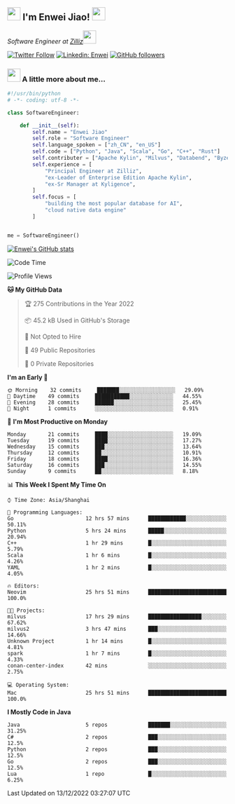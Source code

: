 <h2><img src="https://emojis.slackmojis.com/emojis/images/1531849430/4246/blob-sunglasses.gif?1531849430" width="30"/> I'm  Enwei Jiao! <img src="https://media.giphy.com/media/juBt25nT1KGys/giphy.gif" width=30> </h2>
<!-- <img align='right' src="https://media.giphy.com/media/M9gbBd9nbDrOTu1Mqx/giphy.gif" width="230"> -->
<p><em>Software Engineer at <a href="https://zilliz.com/">Zilliz</a><img src="https://media.giphy.com/media/WUlplcMpOCEmTGBtBW/giphy.gif" width="30"></em></p>

[![Twitter Follow](https://img.shields.io/twitter/follow/misteranmol?label=Follow)](https://twitter.com/intent/follow?screen_name=EnweiJiao)
[![Linkedin: Enwei](https://img.shields.io/badge/-enwei-blue?style=&logo=Linkedin&logoColor=white&link=https://www.linkedin.com/in/enwei-jiao-41192a97)](https://www.linkedin.com/in/enwei-jiao-41192a97/)
[![GitHub followers](https://img.shields.io/github/followers/jiaoew1991?label=Follow&style=social)](https://github.com/jiaoew1991)


### <img src="https://media.giphy.com/media/VgCDAzcKvsR6OM0uWg/giphy.gif" width="30"> A little more about me...  

```python
#!/usr/bin/python
# -*- coding: utf-8 -*-

class SoftwareEngineer:

    def __init__(self):
        self.name = "Enwei Jiao"
        self.role = "Software Engineer"
        self.language_spoken = ["zh_CN", "en_US"]
        self.code = ["Python", "Java", "Scala", "Go", "C++", "Rust"]
        self.contributer = ["Apache Kylin", "Milvus", "Databend", "Byzer-Lang"]
        self.experience = [
            "Principal Engineer at Zilliz",
            "ex-Leader of Enterprise Edition Apache Kylin",
            "ex-Sr Manager at Kyligence",
        ]
        self.focus = [
            "building the most popular database for AI",
            "cloud native data engine"
        ]


me = SoftwareEngineer()
```

[![Enwei's GitHub stats](https://github-readme-stats.vercel.app/api?username=jiaoew1991&count_private=true&show_icons=true)](https://github.com/jiaoew1991/jiaoew1991)

<!-- [![Top Langs](https://github-readme-stats.vercel.app/api/top-langs/?username=jiaoew1991&layout=compact)](https://github.com/jiaoew1991/jiaoew1991) -->

<!--START_SECTION:waka-->
![Code Time](http://img.shields.io/badge/Code%20Time-370%20hrs%2052%20mins-blue)

![Profile Views](http://img.shields.io/badge/Profile%20Views-0-blue)

**🐱 My GitHub Data** 

> 🏆 275 Contributions in the Year 2022
 > 
> 📦 45.2 kB Used in GitHub's Storage 
 > 
> 🚫 Not Opted to Hire
 > 
> 📜 49 Public Repositories 
 > 
> 🔑 0 Private Repositories  
 > 
**I'm an Early 🐤** 

```text
🌞 Morning    32 commits     ███████░░░░░░░░░░░░░░░░░░   29.09% 
🌆 Daytime    49 commits     ███████████░░░░░░░░░░░░░░   44.55% 
🌃 Evening    28 commits     ██████░░░░░░░░░░░░░░░░░░░   25.45% 
🌙 Night      1 commits      ░░░░░░░░░░░░░░░░░░░░░░░░░   0.91%

```
📅 **I'm Most Productive on Monday** 

```text
Monday       21 commits     ████░░░░░░░░░░░░░░░░░░░░░   19.09% 
Tuesday      19 commits     ████░░░░░░░░░░░░░░░░░░░░░   17.27% 
Wednesday    15 commits     ███░░░░░░░░░░░░░░░░░░░░░░   13.64% 
Thursday     12 commits     ██░░░░░░░░░░░░░░░░░░░░░░░   10.91% 
Friday       18 commits     ████░░░░░░░░░░░░░░░░░░░░░   16.36% 
Saturday     16 commits     ███░░░░░░░░░░░░░░░░░░░░░░   14.55% 
Sunday       9 commits      ██░░░░░░░░░░░░░░░░░░░░░░░   8.18%

```


📊 **This Week I Spent My Time On** 

```text
⌚︎ Time Zone: Asia/Shanghai

💬 Programming Languages: 
Go                       12 hrs 57 mins      ████████████░░░░░░░░░░░░░   50.11% 
Python                   5 hrs 24 mins       █████░░░░░░░░░░░░░░░░░░░░   20.94% 
C++                      1 hr 29 mins        █░░░░░░░░░░░░░░░░░░░░░░░░   5.79% 
Scala                    1 hr 6 mins         █░░░░░░░░░░░░░░░░░░░░░░░░   4.26% 
YAML                     1 hr 2 mins         █░░░░░░░░░░░░░░░░░░░░░░░░   4.05%

🔥 Editors: 
Neovim                   25 hrs 51 mins      █████████████████████████   100.0%

🐱‍💻 Projects: 
milvus                   17 hrs 29 mins      █████████████████░░░░░░░░   67.62% 
milvus2                  3 hrs 47 mins       ███░░░░░░░░░░░░░░░░░░░░░░   14.66% 
Unknown Project          1 hr 14 mins        █░░░░░░░░░░░░░░░░░░░░░░░░   4.81% 
spark                    1 hr 7 mins         █░░░░░░░░░░░░░░░░░░░░░░░░   4.33% 
conan-center-index       42 mins             ░░░░░░░░░░░░░░░░░░░░░░░░░   2.75%

💻 Operating System: 
Mac                      25 hrs 51 mins      █████████████████████████   100.0%

```

**I Mostly Code in Java** 

```text
Java                     5 repos             ███████░░░░░░░░░░░░░░░░░░   31.25% 
C#                       2 repos             ███░░░░░░░░░░░░░░░░░░░░░░   12.5% 
Python                   2 repos             ███░░░░░░░░░░░░░░░░░░░░░░   12.5% 
Go                       2 repos             ███░░░░░░░░░░░░░░░░░░░░░░   12.5% 
Lua                      1 repo              █░░░░░░░░░░░░░░░░░░░░░░░░   6.25%

```



 Last Updated on 13/12/2022 03:27:07 UTC
<!--END_SECTION:waka-->
